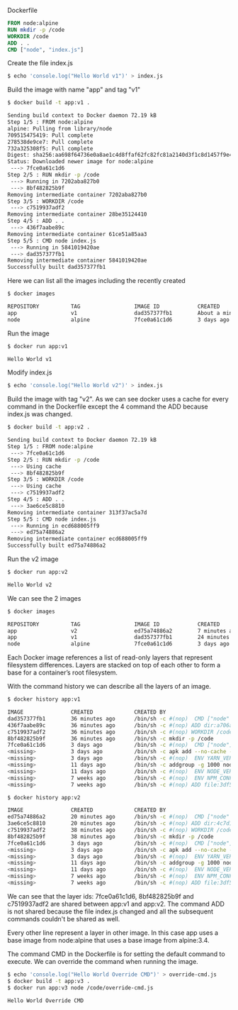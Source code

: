 Dockerfile

```Dockerfile
FROM node:alpine
RUN mkdir -p /code
WORKDIR /code
ADD . .
CMD ["node", "index.js"]
```

Create the file index.js

```bash
$ echo 'console.log("Hello World v1")' > index.js
```

Build the image with name "app" and tag "v1"

```bash
$ docker build -t app:v1 .

Sending build context to Docker daemon 72.19 kB
Step 1/5 : FROM node:alpine
alpine: Pulling from library/node
709515475419: Pull complete
278538de9ce7: Pull complete
732a325308f5: Pull complete
Digest: sha256:aa698f64736e0a8ae1c4d8ffaf62fc82fc81a2140d3f1c8d1457f9e491b1b444
Status: Downloaded newer image for node:alpine
 ---> 7fce0a61c1d6
Step 2/5 : RUN mkdir -p /code
 ---> Running in 7202aba827b0
 ---> 8bf482825b9f
Removing intermediate container 7202aba827b0
Step 3/5 : WORKDIR /code
 ---> c7519937adf2
Removing intermediate container 28be35124410
Step 4/5 : ADD . .
 ---> 436f7aabe89c
Removing intermediate container 61ce51a85aa3
Step 5/5 : CMD node index.js
 ---> Running in 5841019420ae
 ---> dad357377fb1
Removing intermediate container 5841019420ae
Successfully built dad357377fb1
```

Here we can list all the images including the recently created

```bash
$ docker images

REPOSITORY          TAG                 IMAGE ID            CREATED              SIZE
app                 v1                  dad357377fb1        About a minute ago   59 MB
node                alpine              7fce0a61c1d6        3 days ago           59 MB
```

Run the image


```bash
$ docker run app:v1

Hello World v1
```


Modify index.js

```bash
$ echo 'console.log("Hello World v2")' > index.js
```

Build the image with tag "v2". As we can see docker uses a cache for every command in the Dockerfile except the 4 command the ADD because index.js was changed.

```bash
$ docker build -t app:v2 .

Sending build context to Docker daemon 72.19 kB
Step 1/5 : FROM node:alpine
 ---> 7fce0a61c1d6
Step 2/5 : RUN mkdir -p /code
 ---> Using cache
 ---> 8bf482825b9f
Step 3/5 : WORKDIR /code
 ---> Using cache
 ---> c7519937adf2
Step 4/5 : ADD . .
 ---> 3ae6ce5c8810
Removing intermediate container 313f37ac5a7d
Step 5/5 : CMD node index.js
 ---> Running in ecd688005ff9
 ---> ed75a74886a2
Removing intermediate container ecd688005ff9
Successfully built ed75a74886a2
```

Run the v2 image

```bash
$ docker run app:v2

Hello World v2
```

We can see the 2 images

```bash
$ docker images

REPOSITORY          TAG                 IMAGE ID            CREATED             SIZE
app                 v2                  ed75a74886a2        7 minutes ago       59 MB
app                 v1                  dad357377fb1        24 minutes ago      59 MB
node                alpine              7fce0a61c1d6        3 days ago          59 MB
```

Each Docker image references a list of read-only layers that represent filesystem differences. Layers are stacked on top of each other to form a base for a container’s root filesystem.

With the command history we can describe all the layers of an image.


```bash
$ docker history app:v1

IMAGE               CREATED             CREATED BY                                      SIZE                COMMENT
dad357377fb1        36 minutes ago      /bin/sh -c #(nop)  CMD ["node" "index.js"]      0 B
436f7aabe89c        36 minutes ago      /bin/sh -c #(nop) ADD dir:a706a135bebb1301...   21.2 kB
c7519937adf2        36 minutes ago      /bin/sh -c #(nop) WORKDIR /code                 0 B
8bf482825b9f        36 minutes ago      /bin/sh -c mkdir -p /code                       0 B
7fce0a61c1d6        3 days ago          /bin/sh -c #(nop)  CMD ["node"]                 0 B
<missing>           3 days ago          /bin/sh -c apk add --no-cache --virtual .b...   3.71 MB
<missing>           3 days ago          /bin/sh -c #(nop)  ENV YARN_VERSION=0.23.2      0 B
<missing>           11 days ago         /bin/sh -c addgroup -g 1000 node     && ad...   50.5 MB
<missing>           11 days ago         /bin/sh -c #(nop)  ENV NODE_VERSION=7.9.0       0 B
<missing>           7 weeks ago         /bin/sh -c #(nop)  ENV NPM_CONFIG_LOGLEVEL...   0 B
<missing>           7 weeks ago         /bin/sh -c #(nop) ADD file:3df55c321c1c8d7...   4.81 MB
```

```bash
$ docker history app:v2

IMAGE               CREATED             CREATED BY                                      SIZE                COMMENT
ed75a74886a2        20 minutes ago      /bin/sh -c #(nop)  CMD ["node" "index.js"]      0 B
3ae6ce5c8810        20 minutes ago      /bin/sh -c #(nop) ADD dir:4c7d1f1438ce1c97...   21.2 kB
c7519937adf2        38 minutes ago      /bin/sh -c #(nop) WORKDIR /code                 0 B
8bf482825b9f        38 minutes ago      /bin/sh -c mkdir -p /code                       0 B
7fce0a61c1d6        3 days ago          /bin/sh -c #(nop)  CMD ["node"]                 0 B
<missing>           3 days ago          /bin/sh -c apk add --no-cache --virtual .b...   3.71 MB
<missing>           3 days ago          /bin/sh -c #(nop)  ENV YARN_VERSION=0.23.2      0 B
<missing>           11 days ago         /bin/sh -c addgroup -g 1000 node     && ad...   50.5 MB
<missing>           11 days ago         /bin/sh -c #(nop)  ENV NODE_VERSION=7.9.0       0 B
<missing>           7 weeks ago         /bin/sh -c #(nop)  ENV NPM_CONFIG_LOGLEVEL...   0 B
<missing>           7 weeks ago         /bin/sh -c #(nop) ADD file:3df55c321c1c8d7...   4.81 MB
```

We can see that the layer ids: 7fce0a61c1d6, 8bf482825b9f and c7519937adf2 are shared between app:v1 and app:v2. The command ADD is not shared because the file index.js changed and all the subsequent commands couldn't be shared as well.

Every other line represent a layer in other image. In this case app uses a base image from node:alpine that uses a base image from alpine:3.4.

The command CMD in the Dockerfile is for setting the default command to execute. We can override the command when running the image.


```bash
$ echo 'console.log("Hello World Override CMD")' > override-cmd.js
$ docker build -t app:v3 .
$ docker run app:v3 node /code/override-cmd.js

Hello World Override CMD
```